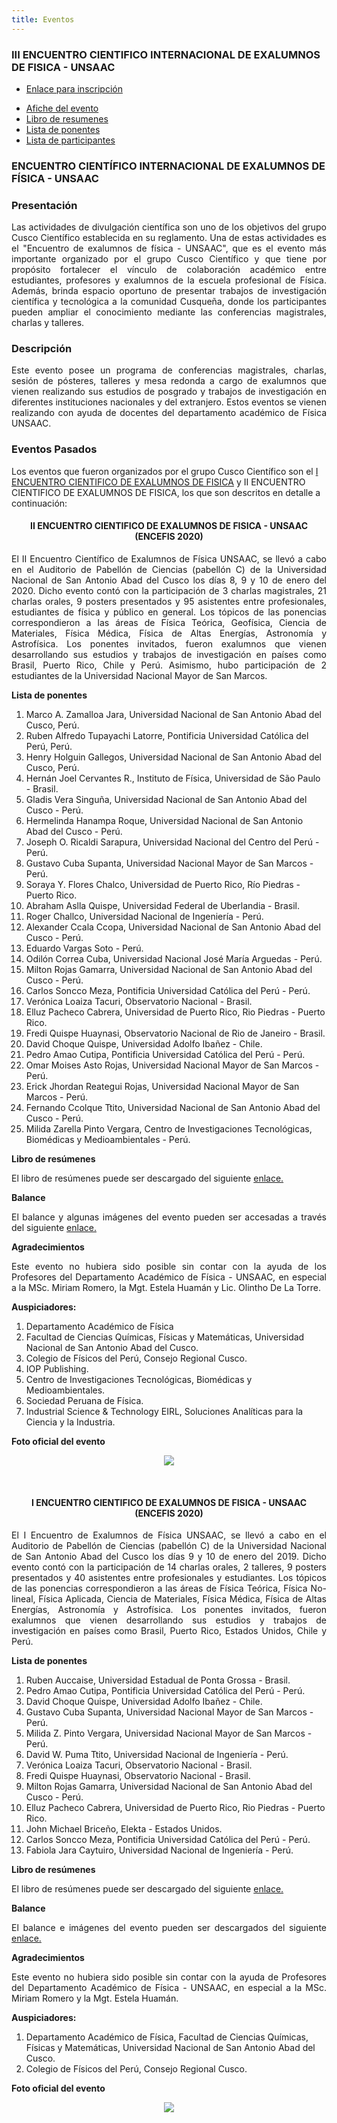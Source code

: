 ```yaml
---
title: Eventos
---
```


<!--### **III ENCUENTRO CIENTIFICO INTERNACIONAL DE EXALUMNOS DE FISICA - UNSAAC**-->

<section>
  <h3>III ENCUENTRO CIENTIFICO INTERNACIONAL DE EXALUMNOS DE FISICA - UNSAAC</h3>
</section>

* <a href="https://docs.google.com/forms/d/e/1FAIpQLSfA8MR_GzQAz0F4VpQmOYJXo86d87CWBB7n5R_J2aTlw7EqRw/viewform?embedded=true" target="_blank">Enlace para inscripción</a> 
<!--* [Enlace de inscripción](https://docs.google.com/forms/d/e/1FAIpQLSfA8MR_GzQAz0F4VpQmOYJXo86d87CWBB7n5R_J2aTlw7EqRw/viewform?usp=sf_link)-->
* [Afiche del evento]()
* [Libro de resumenes]()
* [Lista de ponentes]()
* [Lista de participantes]()

### **ENCUENTRO CIENTÍFICO INTERNACIONAL DE EXALUMNOS DE FÍSICA - UNSAAC**

### **Presentación**
<p style='text-align: justify;'> Las actividades de divulgación científica son uno de los objetivos del grupo Cusco Científico establecida en su reglamento. Una de estas actividades es el "Encuentro de exalumnos de física - UNSAAC", que es el evento más importante organizado por el grupo Cusco Científico y que tiene por propósito fortalecer el vínculo de colaboración académico entre estudiantes, profesores y exalumnos de la escuela profesional de Física. Además, brinda espacio oportuno de presentar trabajos de investigación científica y tecnológica a la comunidad Cusqueña, donde los participantes pueden ampliar el conocimiento mediante las conferencias magistrales, charlas y talleres. </p>

### **Descripción**

<p style='text-align: justify;'> Este evento posee un programa de conferencias magistrales, charlas, sesión de pósteres, talleres y mesa redonda a cargo de exalumnos que vienen realizando sus estudios de posgrado y trabajos de investigación en diferentes instituciones nacionales y del extranjero. Estos eventos se vienen realizando con ayuda de docentes del departamento académico de Física UNSAAC.</p>

<!--### Próximos Eventos-->

<section>
  <h3>Eventos Pasados</h3>
</section>

Los eventos que fueron organizados por el grupo Cusco Científico son el <a href="#primer">I ENCUENTRO CIENTIFICO DE EXALUMNOS DE FISICA</a>  y II ENCUENTRO CIENTIFICO DE EXALUMNOS DE FISICA, los que son descritos en detalle a continuación: 

<!--<ul style="list-style-type:disc;"> -->
<!--<li><b>II ENCUENTRO CIENTIFICO DE EXALUMNOS DE FISICA - UNSAAC (ENCEFIS 2020)</b></li>-->

<section>
<center><h4 id="segundo">II ENCUENTRO CIENTIFICO DE EXALUMNOS DE FISICA - UNSAAC (ENCEFIS 2020)</h4></center>
</section>

<p style='text-align: justify;'>El II Encuentro Científico de Exalumnos de Física UNSAAC, se llevó a cabo en el Auditorio de Pabellón de Ciencias (pabellón C) de la Universidad Nacional de San Antonio Abad del Cusco los días 8, 9 y 10 de enero del 2020. Dicho evento contó con la participación de 3 charlas magistrales, 21 charlas orales, 9 posters presentados y 95 asistentes entre profesionales, estudiantes de física y público en general. Los tópicos de las ponencias correspondieron a las áreas de Física Teórica, Geofísica, Ciencia de Materiales, Física Médica, Física de Altas Energías, Astronomía y Astrofísica. Los ponentes invitados, fueron exalumnos que vienen desarrollando sus estudios y trabajos de investigación en países como Brasil, Puerto Rico, Chile y Perú. Asimismo, hubo participación de 2 estudiantes de la Universidad Nacional Mayor de San Marcos.</p>

<p style='text-align: justify;'><b>Lista de ponentes</b><br>
<ol>
<li>Marco A. Zamalloa Jara, Universidad Nacional de San Antonio Abad del Cusco, Perú.</li>
<li>Ruben Alfredo Tupayachi Latorre, Pontificia Universidad Católica del Perú, Perú.</li>
<li>Henry Holguin Gallegos, Universidad Nacional de San Antonio Abad del Cusco, Perú.</li>
<li>Hernán Joel Cervantes R., Instituto de Física, Universidad de São Paulo - Brasil.</li>
<li>Gladis Vera Singuña, Universidad Nacional de San Antonio Abad del Cusco - Perú.</li>
<li>Hermelinda Hanampa Roque, Universidad Nacional de San Antonio Abad del Cusco - Perú.</li>
<li>Joseph O. Ricaldi Sarapura, Universidad Nacional del Centro del Perú - Perú.</li>
<li>Gustavo Cuba Supanta, Universidad Nacional Mayor de San Marcos - Perú.</li>
<li> Soraya Y. Flores Chalco, Universidad de Puerto Rico, Río Piedras - Puerto Rico.</li>
<li> Abraham Aslla Quispe, Universidad Federal de Uberlandia - Brasil.</li>
<li> Roger Challco, Universidad Nacional de Ingeniería - Perú.</li>
<li> Alexander Ccala Ccopa, Universidad Nacional de San Antonio Abad del Cusco - Perú.</li>
<li> Eduardo Vargas Soto - Perú.</li>
<li> Odilón Correa Cuba, Universidad Nacional José María Arguedas - Perú.</li>
<li> Milton Rojas Gamarra, Universidad Nacional de San Antonio Abad del Cusco - Perú.</li>
<li> Carlos Soncco Meza, Pontificia Universidad Católica del Perú - Perú.</li>
<li> Verónica Loaiza Tacuri, Observatorio Nacional - Brasil.</li>
<li> Elluz Pacheco Cabrera, Universidad de Puerto Rico, Rio Piedras - Puerto Rico.</li>
<li> Fredi Quispe Huaynasi, Observatorio Nacional de Rio de Janeiro - Brasil.</li>
<li> David Choque Quispe, Universidad Adolfo Ibañez - Chile.</li>
<li> Pedro Amao Cutipa, Pontificia Universidad Católica del Perú - Perú.</li>
<li> Omar Moises Asto Rojas, Universidad Nacional Mayor de San Marcos - Perú.</li>
<li> Erick Jhordan Reategui Rojas, Universidad Nacional Mayor de San Marcos - Perú.</li>
<li> Fernando Ccolque Ttito, Universidad Nacional de San Antonio Abad del Cusco - Perú.</li>
<li> Milida Zarella Pinto Vergara, Centro de Investigaciones Tecnológicas, Biomédicas y Medioambientales - Perú.</li>
</ol></p>


<b>Libro de resúmenes</b>

<p style='text-align: justify;'>El libro de resúmenes puede ser descargado del siguiente <a href="https://www.dropbox.com/s/wa05dfyq3om4ehf/libro_resumenes_encefis_2020.pdf?dl=0">enlace.</a></p>

<b>Balance</b><br>

<p style='text-align: justify;'>El balance y algunas imágenes del evento pueden ser accesadas a través del siguiente <a href="https://www.dropbox.com/s/lpc0oaxw7u17bx4/Balance-encefis-2020.pdf?dl=0">enlace.</a></p>

<b>Agradecimientos</b>

<p style='text-align: justify;'>Este evento no hubiera sido posible sin contar con la ayuda de los Profesores del Departamento Académico de Física - UNSAAC, en especial a la MSc. Miriam Romero, la Mgt. Estela Huamán y Lic. Olintho De La Torre.</p>

<b>Auspiciadores:</b>
<p style='text-align: justify;'>
<ol>
<li>Departamento Académico de Física</li>
<li>Facultad de Ciencias Químicas, Físicas y Matemáticas, Universidad Nacional de San Antonio Abad del Cusco.</li>
<li>Colegio de Físicos del Perú, Consejo Regional Cusco.</li>
<li>IOP Publishing.</li>
<li>Centro de Investigaciones Tecnológicas, Biomédicas y Medioambientales.</li>
<li>Sociedad Peruana de Física.</li>
<li>Industrial Science & Technology EIRL, Soluciones Analíticas para la Ciencia y la Industria.</li>
</ol></p>

<b>Foto oficial del evento</b><br>

<p align="center"> 
<img src="../img/encefis/Foto_oficial_encefis-2020.jpg">
</p><br>

<section>
<center><h4 id="primer">I ENCUENTRO CIENTIFICO DE EXALUMNOS DE FISICA - UNSAAC (ENCEFIS 2020)</h4></center>
</section>

<p style='text-align: justify;'> El I Encuentro de Exalumnos de Física UNSAAC, se llevó a cabo en el Auditorio de Pabellón de Ciencias (pabellón C) de la Universidad Nacional de San Antonio Abad del Cusco los días 9 y 10 de enero del 2019. Dicho evento contó con la participación de 14 charlas orales, 2 talleres, 9 posters presentados y 40 asistentes entre profesionales y estudiantes. Los tópicos de las ponencias correspondieron a las áreas de Física Teórica, Física No-lineal, Física Aplicada, Ciencia de Materiales, Física Médica, Física de Altas Energías, Astronomía y Astrofísica. Los ponentes invitados, fueron exalumnos que vienen desarrollando sus estudios y trabajos de investigación en países como Brasil, Puerto Rico, Estados Unidos, Chile y Perú.</p>

<p style='text-align: justify;'><b>Lista de ponentes</b><br>
<ol>
<li>Ruben Auccaise, Universidad Estadual de Ponta Grossa - Brasil.</li>
<li>Pedro Amao Cutipa, Pontificia Universidad Católica del Perú - Perú.</li>
<li>David Choque Quispe, Universidad Adolfo Ibañez - Chile.</li>
<li>Gustavo Cuba Supanta, Universidad Nacional Mayor de San Marcos - Perú.</li>
<li>Milida Z. Pinto Vergara, Universidad Nacional Mayor de San Marcos - Perú.</li>
<li>David W. Puma Ttito, Universidad Nacional de Ingeniería - Perú.</li>
<li>Verónica Loaiza Tacuri, Observatorio Nacional - Brasil.</li>
<li>Fredi Quispe Huaynasi, Observatorio Nacional - Brasil.</li>
<li>Milton Rojas Gamarra, Universidad Nacional de San Antonio Abad del Cusco - Perú.</li>
<li> Elluz Pacheco Cabrera, Universidad de Puerto Rico, Rio Piedras - Puerto Rico.</li>
<li> John Michael Briceño, Elekta - Estados Unidos.</li>
<li> Carlos Soncco Meza, Pontificia Universidad Católica del Perú - Perú.</li>
<li> Fabiola Jara Caytuiro, Universidad Nacional de Ingeniería - Perú.</li>
</ol></p>

<b>Libro de resúmenes</b><br>

<p style='text-align: justify;'>El libro de resúmenes puede ser descargado del siguiente <a href="https://www.dropbox.com/s/7mxfdk5zgwgue6e/libro_resumenes_encefis_2019.pdf?dl=0">enlace.</a></p>

<b>Balance</b><br>

<p style='text-align: justify;'>El balance e imágenes del evento pueden ser descargados del siguiente <a href="https://www.dropbox.com/s/szxdl9qdokucny9/Balance-encefis-2019.pdf?dl=0">enlace.</a></p>

<b>Agradecimientos</b>
<p style='text-align: justify;'>Este evento no hubiera sido posible sin contar con la ayuda de Profesores del Departamento Académico de Física - UNSAAC, en especial a la MSc. Miriam Romero y la Mgt. Estela Huamán.</p> 

<b>Auspiciadores:</b>
<p style='text-align: justify;'>
<ol>
<li>Departamento Académico de Física, Facultad de Ciencias Químicas, Físicas y Matemáticas, Universidad Nacional de San Antonio Abad del Cusco.</li>
<li>Colegio de Físicos del Perú, Consejo Regional Cusco.</li>
</ol></p>

<b>Foto oficial del evento</b>

<p align="center"> 
<img src="../img/encefis/Foto_oficial_encefis-2019.png">
</p>